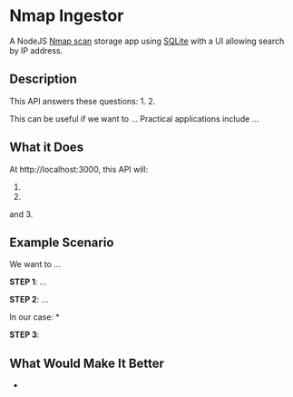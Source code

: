 # Nmap Ingestor

A NodeJS [Nmap scan](https://nmap.org/) storage app using [SQLite](https://sqlite.org/index.html) with a UI allowing search by IP address.

## Description

This API answers these questions:
1. 
2.


This can be useful if we want to ... Practical applications include ...

## What it Does

At http://localhost:3000, this API will:

1. 
2. 
and
3.  

## Example Scenario

We want to ... 

**STEP 1**: ...

**STEP 2**: ... 

In our case: 
* 

**STEP 3**:  




## What Would Make It Better <br>

* 